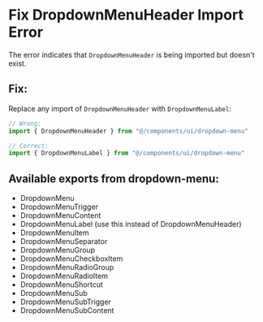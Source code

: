 # Fix DropdownMenuHeader Import Error

The error indicates that `DropdownMenuHeader` is being imported but doesn't exist.

## Fix:
Replace any import of `DropdownMenuHeader` with `DropdownMenuLabel`:

```typescript
// Wrong:
import { DropdownMenuHeader } from "@/components/ui/dropdown-menu"

// Correct:
import { DropdownMenuLabel } from "@/components/ui/dropdown-menu"
```

## Available exports from dropdown-menu:
- DropdownMenu
- DropdownMenuTrigger  
- DropdownMenuContent
- DropdownMenuLabel (use this instead of DropdownMenuHeader)
- DropdownMenuItem
- DropdownMenuSeparator
- DropdownMenuGroup
- DropdownMenuCheckboxItem
- DropdownMenuRadioGroup
- DropdownMenuRadioItem
- DropdownMenuShortcut
- DropdownMenuSub
- DropdownMenuSubTrigger
- DropdownMenuSubContent